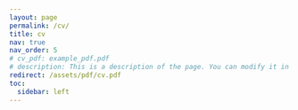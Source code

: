 ```yaml
---
layout: page
permalink: /cv/
title: cv
nav: true
nav_order: 5
# cv_pdf: example_pdf.pdf
# description: This is a description of the page. You can modify it in '_pages/cv.md'. You can also change or remove the top pdf download button.
redirect: /assets/pdf/cv.pdf
toc:
  sidebar: left
---
```

